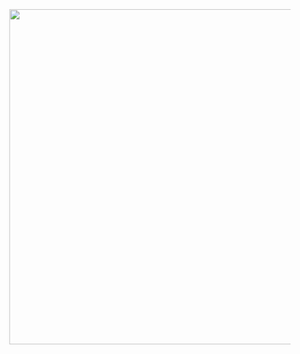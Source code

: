 <img src="{{baseUrl}}/admin/images/gradeBreakdown.png" width="600"/>
<p/>

<panel header="[10%] Participation" minmized>
  <include src="participation.md" />
</panel>
<panel header="[40%] Exam" minmized>
  <include src="exams.md" />
</panel>
<panel header="[50%] Project" minmized>
  <include src="project-assessment.md" />
</panel>
